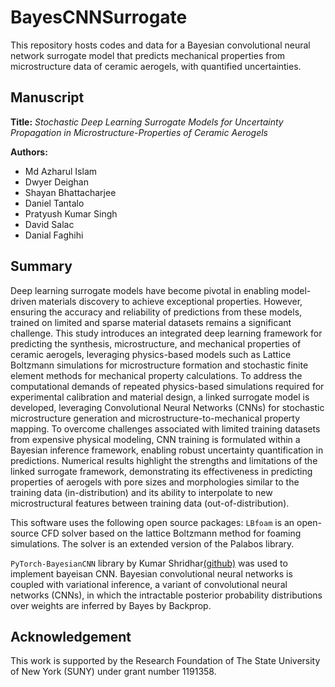 # BayesCNNSurrogate
This repository hosts codes and data for a Bayesian convolutional neural network surrogate model that predicts mechanical properties from microstructure data of ceramic aerogels, with quantified uncertainties.

## Manuscript
**Title:** *Stochastic Deep Learning Surrogate Models for Uncertainty Propagation in Microstructure-Properties of Ceramic Aerogels*

**Authors:**  
- Md Azharul Islam 
- Dwyer Deighan   
- Shayan Bhattacharjee  
- Daniel Tantalo  
- Pratyush Kumar Singh  
- David Salac 
- Danial Faghihi


## Summary
Deep learning surrogate models have become pivotal in enabling model-driven materials discovery to achieve exceptional properties. However, ensuring the accuracy and reliability of predictions from these models, trained on limited and sparse material datasets remains a significant challenge.
This study introduces an integrated deep learning framework for predicting the synthesis, microstructure, and mechanical properties of ceramic aerogels, leveraging physics-based models such as Lattice Boltzmann simulations for microstructure formation and stochastic finite element methods for mechanical property calculations.
To address the computational demands of repeated physics-based simulations required for experimental calibration and material design, a linked surrogate model is developed, leveraging Convolutional Neural Networks (CNNs) for stochastic microstructure generation and microstructure-to-mechanical property mapping. To overcome challenges associated with limited training datasets from expensive physical modeling, CNN training is formulated within a Bayesian inference framework, enabling robust uncertainty quantification in predictions.
Numerical results highlight the strengths and limitations of the linked surrogate framework, demonstrating its effectiveness in predicting properties of aerogels with pore sizes and morphologies similar to the training data (in-distribution) and its ability to interpolate to new microstructural features between training data (out-of-distribution).

This software uses the following open source packages: `LBfoam` is an open-source CFD solver based on the lattice Boltzmann method for foaming simulations. The solver is an extended version of the Palabos library. 

`PyTorch-BayesianCNN` library by Kumar Shridhar[(github)](https://github.com/kumar-shridhar/PyTorch-BayesianCNN/tree/master) was used to implement bayeisan CNN. Bayesian convolutional neural networks is coupled with variational inference, a variant of convolutional neural networks (CNNs), in which the intractable posterior probability distributions over weights are inferred by Bayes by Backprop.

## Acknowledgement
This work is supported by the Research Foundation of The State University of New York (SUNY) under grant number 1191358.
